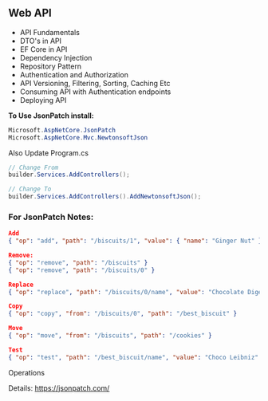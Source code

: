 ## Web API

- API Fundamentals
- DTO's in API
- EF Core in API
- Dependency Injection
- Repository Pattern
- Authentication and Authorization
- API Versioning, Filtering, Sorting, Caching Etc
- Consuming API with Authentication endpoints
- Deploying API


**To Use JsonPatch install:**
```c#
Microsoft.AspNetCore.JsonPatch
Microsoft.AspNetCore.Mvc.NewtonsoftJson
```
Also Update Program.cs
```c#
// Change From
builder.Services.AddControllers();

// Change To
builder.Services.AddControllers().AddNewtonsoftJson();
```


### For JsonPatch Notes:
```Json
Add
{ "op": "add", "path": "/biscuits/1", "value": { "name": "Ginger Nut" } }

Remove: 
{ "op": "remove", "path": "/biscuits" }
{ "op": "remove", "path": "/biscuits/0" }

Replace
{ "op": "replace", "path": "/biscuits/0/name", "value": "Chocolate Digestive" }

Copy
{ "op": "copy", "from": "/biscuits/0", "path": "/best_biscuit" }

Move
{ "op": "move", "from": "/biscuits", "path": "/cookies" }

Test
{ "op": "test", "path": "/best_biscuit/name", "value": "Choco Leibniz" }
```
Operations


Details: https://jsonpatch.com/









